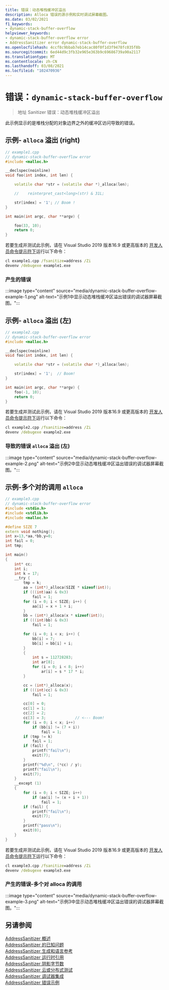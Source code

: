 ```yaml
---
title: 错误：动态堆栈缓冲区溢出
description: Alloca 错误的源示例和实时调试屏幕截图。
ms.date: 03/02/2021
f1_keywords:
- dynamic-stack-buffer-overflow
helpviewer_keywords:
- dynamic-stack-buffer-overflow error
- AddressSanitizer error dynamic-stack-buffer-overflow
ms.openlocfilehash: 4ccf8c9bbab7eb14cac80f0f1d3f9478fc035f8b
ms.sourcegitcommit: 6ed44d9c3fb32e965e363b9c69686739a90a2117
ms.translationtype: MT
ms.contentlocale: zh-CN
ms.lasthandoff: 03/08/2021
ms.locfileid: "102470936"
---
```

# <a name="error-dynamic-stack-buffer-overflow"></a>错误：`dynamic-stack-buffer-overflow`

> 地址 Sanitizer 错误：动态堆栈缓冲区溢出

此示例显示的是堆栈分配的对象边界之外的缓冲区访问导致的错误。

## <a name="example---alloca-overflow-right"></a>示例- `alloca` 溢出 (right) 

```cpp
// example1.cpp
// dynamic-stack-buffer-overflow error
#include <malloc.h>

__declspec(noinline)
void foo(int index, int len) {

    volatile char *str = (volatile char *)_alloca(len);

    //    reinterpret_cast<long>(str) & 31L;

    str[index] = '1'; // Boom !
}

int main(int argc, char **argv) {

    foo(33, 10);
    return 0;
}
```

若要生成并测试此示例，请在 Visual Studio 2019 版本16.9 或更高版本的 [开发人员命令提示符下](../build/building-on-the-command-line.md#developer_command_prompt_shortcuts)运行以下命令：

```cmd
cl example1.cpp /fsanitize=address /Zi
devenv /debugexe example1.exe
```

### <a name="resulting-error"></a>产生的错误

:::image type="content" source="media/dynamic-stack-buffer-overflow-example-1.png" alt-text="示例1中显示动态堆栈缓冲区溢出错误的调试器屏幕截图。":::

## <a name="example---alloca-overflow-left"></a>示例- `alloca` 溢出 (左) 

```cpp
// example2.cpp
// dynamic-stack-buffer-overflow error
#include <malloc.h>

__declspec(noinline)
void foo(int index, int len) {

    volatile char *str = (volatile char *)_alloca(len);

    str[index] = '1';  // Boom!
}

int main(int argc, char **argv) {
    foo(-1, 10);
    return 0;
}
```

若要生成并测试此示例，请在 Visual Studio 2019 版本16.9 或更高版本的 [开发人员命令提示符下](../build/building-on-the-command-line.md#developer_command_prompt_shortcuts)运行以下命令：

```cmd
cl example2.cpp /fsanitize=address /Zi
devenv /debugexe example2.exe
```

### <a name="resulting-error---alloca-overflow-left"></a>导致的错误 `alloca` 溢出 (左) 

:::image type="content" source="media/dynamic-stack-buffer-overflow-example-2.png" alt-text="示例2中显示动态堆栈缓冲区溢出错误的调试器屏幕截图。":::

## <a name="example---several-calls-to-alloca"></a>示例-多个对的调用 `alloca`

```cpp
// example3.cpp
// dynamic-stack-buffer-overflow error
#include <stdio.h>
#include <stdlib.h>
#include <malloc.h>

#define SIZE 7
extern void nothing();
int x=13,*aa,*bb,y=0;
int fail = 0;
int tmp;

int main()
{
    int* cc;
    int i;
    int k = 17;
    __try {
        tmp = k;
        aa = (int*)_alloca(SIZE * sizeof(int));
        if (((int)aa) & 0x3)
            fail = 1;
        for (i = 0; i < SIZE; i++) {
            aa[i] = x + 1 + i;
        }
        bb = (int*)_alloca(x * sizeof(int));
        if (((int)bb) & 0x3)
            fail = 1;

        for (i = 0; i < x; i++) {
            bb[i] = 7;
            bb[i] = bb[i] + i;
        }
        {
            int s = 112728283;
            int ar[8];
            for (i = 0; i < 8; i++)
                ar[i] = s * 17 * i;
        }

        cc = (int*)_alloca(x);
        if (((int)cc) & 0x3)
            fail = 1;

        cc[0] = 0;
        cc[1] = 1;
        cc[2] = 2;
        cc[3] = 3;             // <--- Boom!
        for (i = 0; i < x; i++)
            if (bb[i] != (7 + i))
                fail = 1;
        if (tmp != k)
            fail = 1;
        if (fail) {
            printf("fail\n");
            exit(7);
        }
        printf("%d\n", (*cc) / y);
        printf("fail\n");
        exit(7);
    }
    __except (1)
    {
        for (i = 0; i < SIZE; i++)
            if (aa[i] != (x + i + 1))
                fail = 1;
        if (fail) {
            printf("fail\n");
            exit(7);
        }
        printf("pass\n");
        exit(0);
    }
}
```

若要生成并测试此示例，请在 Visual Studio 2019 版本16.9 或更高版本的 [开发人员命令提示符下](../build/building-on-the-command-line.md#developer_command_prompt_shortcuts)运行以下命令：

```cmd
cl example3.cpp /fsanitize=address /Zi
devenv /debugexe example3.exe
```

### <a name="resulting-error---several-calls-to-alloca"></a>产生的错误-多个对 alloca 的调用

:::image type="content" source="media/dynamic-stack-buffer-overflow-example-3.png" alt-text="示例3中显示动态堆栈缓冲区溢出错误的调试器屏幕截图。":::

## <a name="see-also"></a>另请参阅

[AddressSanitizer 概述](./asan.md)\
[AddressSanitizer 的已知问题](./asan-known-issues.md)\
[AddressSanitizer 生成和语言参考](./asan-building.md)\
[AddressSanitizer 运行时引用](./asan-runtime.md)\
[AddressSanitizer 阴影字节数](./asan-shadow-bytes.md)\
[AddressSanitizer 云或分布式测试](./asan-offline-crash-dumps.md)\
[AddressSanitizer 调试器集成](./asan-debugger-integration.md)\
[AddressSanitizer 错误示例](./asan-error-examples.md)
